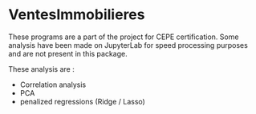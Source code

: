# VentesImmobilieres

These programs are a part of the project for CEPE certification. 
Some analysis have been made on JupyterLab for speed processing purposes and are not present in this package. 

These analysis are  : 
- Correlation analysis
- PCA
- penalized regressions (Ridge / Lasso)
